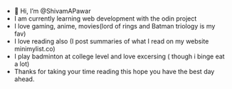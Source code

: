 - 👋 Hi, I’m @ShivamAPawar
- I am currently learning web development with the odin project
- I love gaming, anime, movies(lord of rings and Batman triology is my fav)
- I love reading also (I post summaries of what I read on my website minimylist.co)
- I play badminton at college level and love excersing ( though i binge eat a lot)
- Thanks for taking your time reading this hope you have the best day ahead.
